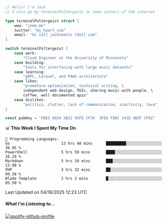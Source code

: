 ```go
// Hello! I'm Jack
// I also go by terminalPoltergeist in some corners of the internet

type terminalPoltergeist struct {
    www: "jnem.me"
    twitter: "@i_heart_vim"
    email: "hi [at] jacknemitz [dot] com"
}

switch terminalPoltergeist {
    case work:
        "Cloud Engineer at the University of Minnesota"
    case building:
        "tools for interfacing with large music datasets"
    case learning:
        "gRPC, Laravel, and PAAS architecture"
    case likes:
        "premature optimization, technical writing, \
        independent web-design, TUIs, sharing music with people, \
        coffee, well-documented apis"
    case dislikes:
        "politics, clutter, lack of communication, inactivity, Java"
}

const pubKey = "FBE5 6654 5B22 93FE CF7A  3FED FEBC 141E 4B2F CF62"
```

<!--START_SECTION:waka-->
📊 **This Week I Spent My Time On** 

```text
💬 Programming Languages: 
Go                       13 hrs 40 mins      █████████░░░░░░░░░░░░░░░░   36.95 % 
PowerShell               5 hrs 59 mins       ████░░░░░░░░░░░░░░░░░░░░░   16.19 % 
Markdown                 5 hrs 10 mins       ███░░░░░░░░░░░░░░░░░░░░░░   13.98 % 
PHP                      3 hrs 32 mins       ██░░░░░░░░░░░░░░░░░░░░░░░   09.58 % 
Blade Template           2 hrs 2 mins        █░░░░░░░░░░░░░░░░░░░░░░░░   05.50 % 
```


 Last Updated on 04/16/2025 12:23 UTC
<!--END_SECTION:waka-->

##### What I'm Listening to...

[![spotify-github-profile](https://jnem.me/listening-item?maxAge=2592000)](https://jnem.me/listening)
